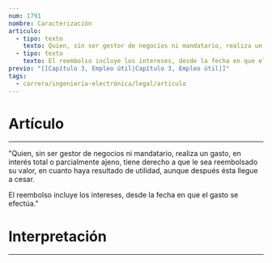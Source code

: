 ```yaml
---
num: 1791
nombre: Caracterización
articulo:
  - tipo: texto
    texto: Quien, sin ser gestor de negocios ni mandatario, realiza un gasto, en interés total o parcialmente ajeno, tiene derecho a que le sea reembolsado su valor, en cuanto haya resultado de utilidad, aunque después ésta llegue a cesar.
  - tipo: texto
    texto: El reembolso incluye los intereses, desde la fecha en que el gasto se efectúa.
previo: "[[Capítulo 3, Empleo útil|Capítulo 3, Empleo útil]]"
tags:
  - carrera/ingeniería-electrónica/legal/articulo
---
```

# Artículo
---
"Quien, sin ser gestor de negocios ni mandatario, realiza un gasto, en interés total o parcialmente ajeno, tiene derecho a que le sea reembolsado su valor, en cuanto haya resultado de utilidad, aunque después ésta llegue a cesar.

El reembolso incluye los intereses, desde la fecha en que el gasto se efectúa."

# Interpretación
---
